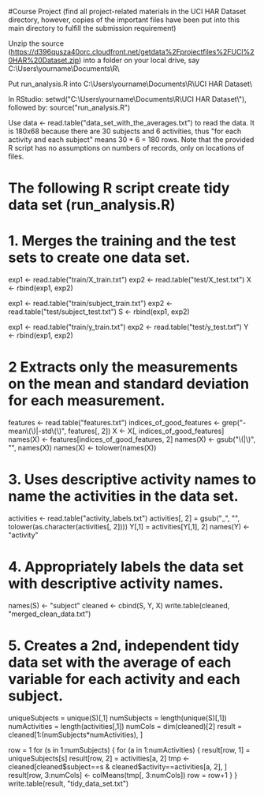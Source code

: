 #Course Project
(find all project-related materials in the UCI HAR Dataset directory, however, copies of the important files have been put into this main directory to fulfill the submission requirement)

  Unzip the source (https://d396qusza40orc.cloudfront.net/getdata%2Fprojectfiles%2FUCI%20HAR%20Dataset.zip) into a folder on your local drive, say C:\Users\yourname\Documents\R\
  
  Put run_analysis.R into C:\Users\yourname\Documents\R\UCI HAR Dataset\
  
  In RStudio: setwd("C:\\Users\\yourname\\Documents\\R\\UCI HAR Dataset\\"), followed by: source("run_analysis.R")
  
  Use data <- read.table("data_set_with_the_averages.txt") to read the data. It is 180x68 because there are 30 subjects and 6 activities, thus "for each activity and each subject" means 30 * 6 = 180 rows. Note that the provided R script has no assumptions on numbers of records, only on locations of files.
 
 # The following R script create tidy data set (run_analysis.R)

# 1. Merges the training and the test sets to create one data set.

exp1 <- read.table("train/X_train.txt")
exp2 <- read.table("test/X_test.txt")
X <- rbind(exp1, exp2)

exp1 <- read.table("train/subject_train.txt")
exp2 <- read.table("test/subject_test.txt")
S <- rbind(exp1, exp2)

exp1 <- read.table("train/y_train.txt")
exp2 <- read.table("test/y_test.txt")
Y <- rbind(exp1, exp2)

# 2  Extracts only the measurements on the mean and standard deviation for each measurement.

features <- read.table("features.txt")
indices_of_good_features <- grep("-mean\\(\\)|-std\\(\\)", features[, 2])
X <- X[, indices_of_good_features]
names(X) <- features[indices_of_good_features, 2]
names(X) <- gsub("\\(|\\)", "", names(X))
names(X) <- tolower(names(X))

# 3. Uses descriptive activity names to name the activities in the data set.

activities <- read.table("activity_labels.txt")
activities[, 2] = gsub("_", "", tolower(as.character(activities[, 2])))
Y[,1] = activities[Y[,1], 2]
names(Y) <- "activity"

# 4. Appropriately labels the data set with descriptive activity names.

names(S) <- "subject"
cleaned <- cbind(S, Y, X)
write.table(cleaned, "merged_clean_data.txt")

# 5. Creates a 2nd, independent tidy data set with the average of each variable for each activity and each subject.

uniqueSubjects = unique(S)[,1]
numSubjects = length(unique(S)[,1])
numActivities = length(activities[,1])
numCols = dim(cleaned)[2]
result = cleaned[1:(numSubjects*numActivities), ]

row = 1
for (s in 1:numSubjects) {
    for (a in 1:numActivities) {
        result[row, 1] = uniqueSubjects[s]
        result[row, 2] = activities[a, 2]
        tmp <- cleaned[cleaned$subject==s & cleaned$activity==activities[a, 2], ]
        result[row, 3:numCols] <- colMeans(tmp[, 3:numCols])
        row = row+1
    }
}
write.table(result, "tidy_data_set.txt")
